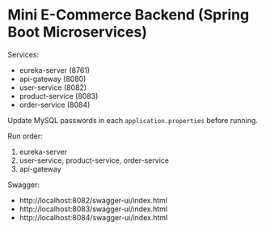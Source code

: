 # Mini E-Commerce Backend (Spring Boot Microservices)
Services:
- eureka-server (8761)
- api-gateway (8080)
- user-service (8082)
- product-service (8083)
- order-service (8084)

Update MySQL passwords in each `application.properties` before running.

Run order:
1) eureka-server
2) user-service, product-service, order-service
3) api-gateway

Swagger:
- http://localhost:8082/swagger-ui/index.html
- http://localhost:8083/swagger-ui/index.html
- http://localhost:8084/swagger-ui/index.html
